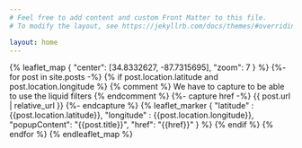```yaml
---
# Feel free to add content and custom Front Matter to this file.
# To modify the layout, see https://jekyllrb.com/docs/themes/#overriding-theme-defaults

layout: home
---
```


{% leaflet_map { "center": [34.8332627, -87.7315695],
                 "zoom": 7 } %}
    {%- for post in site.posts -%}
        {% if post.location.latitude and post.location.longitude %}
            {% comment %} We have to capture to be able to use the liquid filters {% endcomment %}
            {%- capture href -%}
            {{ post.url | relative_url }}
            {%- endcapture %}
            {% leaflet_marker { "latitude" : {{post.location.latitude}},
                                "longitude" : {{post.location.longitude}},
                                "popupContent": "{{post.title}}",
                                "href": "{{href}}" } %}
        {% endif %}
    {% endfor %}
{% endleaflet_map %}
